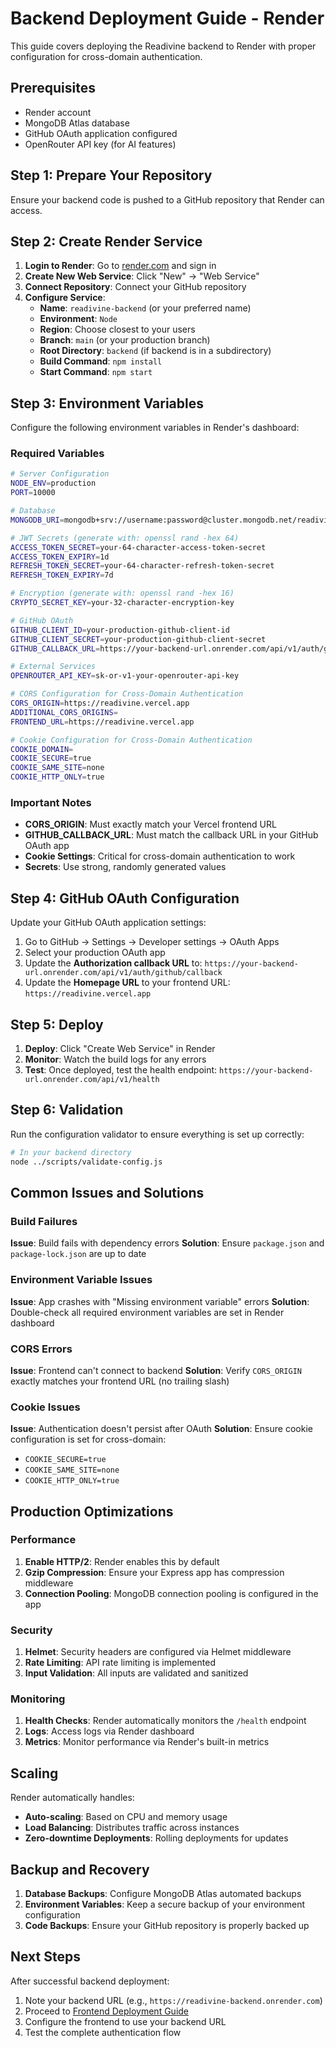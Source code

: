 # Backend Deployment Guide - Render

This guide covers deploying the Readivine backend to Render with proper configuration for cross-domain authentication.

## Prerequisites

- Render account
- MongoDB Atlas database
- GitHub OAuth application configured
- OpenRouter API key (for AI features)

## Step 1: Prepare Your Repository

Ensure your backend code is pushed to a GitHub repository that Render can access.

## Step 2: Create Render Service

1. **Login to Render**: Go to [render.com](https://render.com) and sign in
2. **Create New Web Service**: Click "New" → "Web Service"
3. **Connect Repository**: Connect your GitHub repository
4. **Configure Service**:
   - **Name**: `readivine-backend` (or your preferred name)
   - **Environment**: `Node`
   - **Region**: Choose closest to your users
   - **Branch**: `main` (or your production branch)
   - **Root Directory**: `backend` (if backend is in a subdirectory)
   - **Build Command**: `npm install`
   - **Start Command**: `npm start`

## Step 3: Environment Variables

Configure the following environment variables in Render's dashboard:

### Required Variables

```bash
# Server Configuration
NODE_ENV=production
PORT=10000

# Database
MONGODB_URI=mongodb+srv://username:password@cluster.mongodb.net/readivine

# JWT Secrets (generate with: openssl rand -hex 64)
ACCESS_TOKEN_SECRET=your-64-character-access-token-secret
ACCESS_TOKEN_EXPIRY=1d
REFRESH_TOKEN_SECRET=your-64-character-refresh-token-secret
REFRESH_TOKEN_EXPIRY=7d

# Encryption (generate with: openssl rand -hex 16)
CRYPTO_SECRET_KEY=your-32-character-encryption-key

# GitHub OAuth
GITHUB_CLIENT_ID=your-production-github-client-id
GITHUB_CLIENT_SECRET=your-production-github-client-secret
GITHUB_CALLBACK_URL=https://your-backend-url.onrender.com/api/v1/auth/github/callback

# External Services
OPENROUTER_API_KEY=sk-or-v1-your-openrouter-api-key

# CORS Configuration for Cross-Domain Authentication
CORS_ORIGIN=https://readivine.vercel.app
ADDITIONAL_CORS_ORIGINS=
FRONTEND_URL=https://readivine.vercel.app

# Cookie Configuration for Cross-Domain Authentication
COOKIE_DOMAIN=
COOKIE_SECURE=true
COOKIE_SAME_SITE=none
COOKIE_HTTP_ONLY=true
```

### Important Notes

- **CORS_ORIGIN**: Must exactly match your Vercel frontend URL
- **GITHUB_CALLBACK_URL**: Must match the callback URL in your GitHub OAuth app
- **Cookie Settings**: Critical for cross-domain authentication to work
- **Secrets**: Use strong, randomly generated values

## Step 4: GitHub OAuth Configuration

Update your GitHub OAuth application settings:

1. Go to GitHub → Settings → Developer settings → OAuth Apps
2. Select your production OAuth app
3. Update the **Authorization callback URL** to: `https://your-backend-url.onrender.com/api/v1/auth/github/callback`
4. Update the **Homepage URL** to your frontend URL: `https://readivine.vercel.app`

## Step 5: Deploy

1. **Deploy**: Click "Create Web Service" in Render
2. **Monitor**: Watch the build logs for any errors
3. **Test**: Once deployed, test the health endpoint: `https://your-backend-url.onrender.com/api/v1/health`

## Step 6: Validation

Run the configuration validator to ensure everything is set up correctly:

```bash
# In your backend directory
node ../scripts/validate-config.js
```

## Common Issues and Solutions

### Build Failures

**Issue**: Build fails with dependency errors
**Solution**: Ensure `package.json` and `package-lock.json` are up to date

### Environment Variable Issues

**Issue**: App crashes with "Missing environment variable" errors
**Solution**: Double-check all required environment variables are set in Render dashboard

### CORS Errors

**Issue**: Frontend can't connect to backend
**Solution**: Verify `CORS_ORIGIN` exactly matches your frontend URL (no trailing slash)

### Cookie Issues

**Issue**: Authentication doesn't persist after OAuth
**Solution**: Ensure cookie configuration is set for cross-domain:
- `COOKIE_SECURE=true`
- `COOKIE_SAME_SITE=none`
- `COOKIE_HTTP_ONLY=true`

## Production Optimizations

### Performance

1. **Enable HTTP/2**: Render enables this by default
2. **Gzip Compression**: Ensure your Express app has compression middleware
3. **Connection Pooling**: MongoDB connection pooling is configured in the app

### Security

1. **Helmet**: Security headers are configured via Helmet middleware
2. **Rate Limiting**: API rate limiting is implemented
3. **Input Validation**: All inputs are validated and sanitized

### Monitoring

1. **Health Checks**: Render automatically monitors the `/health` endpoint
2. **Logs**: Access logs via Render dashboard
3. **Metrics**: Monitor performance via Render's built-in metrics

## Scaling

Render automatically handles:
- **Auto-scaling**: Based on CPU and memory usage
- **Load Balancing**: Distributes traffic across instances
- **Zero-downtime Deployments**: Rolling deployments for updates

## Backup and Recovery

1. **Database Backups**: Configure MongoDB Atlas automated backups
2. **Environment Variables**: Keep a secure backup of your environment configuration
3. **Code Backups**: Ensure your GitHub repository is properly backed up

## Next Steps

After successful backend deployment:

1. Note your backend URL (e.g., `https://readivine-backend.onrender.com`)
2. Proceed to [Frontend Deployment Guide](./frontend-deployment.md)
3. Configure the frontend to use your backend URL
4. Test the complete authentication flow